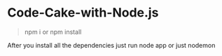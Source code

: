 # Code-Cake-with-Node.js

> npm i or npm install

After you install all the dependencies just run node app or just nodemon